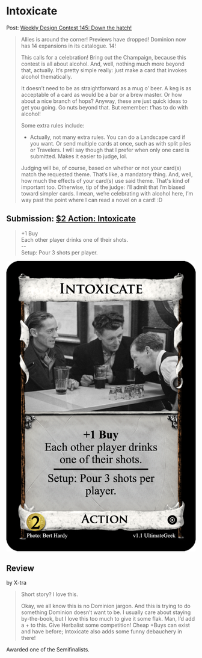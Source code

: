 # Intoxicate
Post: [Weekly Design Contest 145: Down the hatch!](http://forum.dominionstrategy.com/index.php?topic=21104.0)

> Allies is around the corner! Previews have dropped! Dominion now has 14 expansions in its catalogue. 14!
>
> This calls for a celebration! Bring out the Champaign, because this contest is all about alcohol. And, well, nothing much more beyond that, actually. It’s pretty simple really: just make a card that invokes alcohol thematically.
>
> It doesn’t need to be as straightforward as a mug o’ beer. A keg is as acceptable of a card as would be a bar or a brew master. Or how about a nice branch of hops? Anyway, these are just quick ideas to get you going. Go nuts beyond that. But remember: t’has to do with alcohol!
>
> Some extra rules include:
> * Actually, not many extra rules. You can do a Landscape card if you want. Or send multiple cards at once, such as with split piles or Travelers. I will say though that I prefer when only one card is submitted. Makes it easier to judge, lol.
>
> Judging will be, of course, based on whether or not your card(s) match the requested theme. That’s like, a mandatory thing. And, well, how much the effects of your card(s) use said theme. That's kind of important too. Otherwise, tip of the judge: I’ll admit that I’m biased toward simpler cards. I mean, we’re celebrating with alcohol here, I’m way past the point where I can read a novel on a card! :D

## Submission: [$2 Action: Intoxicate](https://shardofhonor.github.io/dominion-card-generator/?title=Intoxicate&description=%2B1%20Buy%0AEach%20other%20player%20drinks%20one%20of%20their%20shots.%0A-%0ASetup%3A%20Pour%203%20shots%20per%20player.&type=Action&credit=Photo%3A%20Bert%20Hardy&creator=v1.1%20UltimateGeek&price=%242&preview=&type2=&color2split=1&boldkeys=&picture-x=0.15&picture-y=0.14&picture-zoom=1.2&picture=https%3A%2F%2Fhips.hearstapps.com%2Fhmg-prod.s3.amazonaws.com%2Fimages%2Fcustomers-at-the-bar-of-one-of-the-numerous-pubs-in-the-news-photo-1633578687.jpg%3Fcrop%3D0.656xw%3A1.00xh%3B0.0952xw%2C0%26resize%3D768%3A*&expansion=https%3A%2F%2Fcdn4.iconfinder.com%2Fdata%2Ficons%2Fionicons%2F512%2Ficon-disc-512.png&custom-icon=&color0=0&color1=0&size=0)

> +1 Buy <br>
> Each other player drinks one of their shots. <br>
> -- <br>
> Setup: Pour 3 shots per player.

![](action-intoxicate.png)

## Review
by X-tra

> Short story? I love this.
>
> Okay, we all know this is no Dominion jargon. And this is trying to do something Dominion doesn’t want to be. I usually care about staying by-the-book, but I love this too much to give it some flak. Man, I’d add a + to this. Give Herbalist some competition! Cheap +Buys can exist and have before; Intoxicate also adds some funny debauchery in there!

Awarded one of the Semifinalists.
